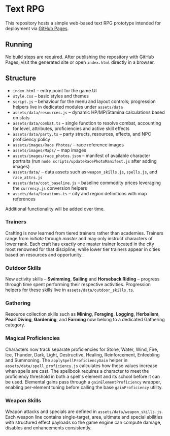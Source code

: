 # Text RPG

This repository hosts a simple web-based text RPG prototype intended for deployment via [GitHub Pages](https://pages.github.com/).

## Running

No build steps are required. After publishing the repository with GitHub Pages, visit the generated site or open `index.html` directly in a browser.

## Structure

- `index.html` – entry point for the game UI
- `style.css` – basic styles and themes
- `script.js` – behaviour for the menu and layout controls;
  progression helpers live in dedicated modules under `assets/data`
- `assets/data/resources.js` – dynamic HP/MP/Stamina calculations based on stats
- `assets/data/combat.ts` – single function to resolve combat, accounting for level, attributes, proficiencies and active skill effects
- `assets/data/party.ts` – party structs, resources, effects, and NPC proficiency policy
- `assets/images/Race Photos/` – race reference images
- `assets/images/Maps/` – map images
- `assets/images/race_photos.json` – manifest of available character portraits (run `node scripts/updateRacePhotoManifest.js` after adding images)
- `assets/data/` – data assets such as `weapon_skills.js`, `spells.js`, and `race_attrs.js`
- `assets/data/cost_baseline.js` – baseline commodity prices leveraging the `currency.js` conversion helpers
- `assets/data/locations.ts` – city and region definitions with map references

Additional functionality will be added over time.

### Trainers

Crafting is now learned from tiered trainers rather than academies. Trainers range from *initiate* through *master* and may only instruct characters of lower rank. Each craft has exactly one master trainer located in the city most renowned for that discipline, while lower tier trainers appear in cities based on resources and opportunity.

### Outdoor Skills

New activity skills – **Swimming**, **Sailing** and **Horseback Riding** – progress through time spent performing their respective activities. Progression helpers for these skills live in `assets/data/outdoor_skills.ts`.

### Gathering

Resource collection skills such as **Mining**, **Foraging**, **Logging**, **Herbalism**, **Pearl Diving**, **Gardening**, and **Farming** now belong to a dedicated Gathering category.

### Magical Proficiencies

Characters now track separate proficiencies for Stone, Water, Wind, Fire, Ice, Thunder, Dark, Light, Destructive, Healing, Reinforcement, Enfeebling and Summoning. The `applySpellProficiencyGain` helper in `assets/data/spell_proficiency.js` calculates how these values increase when spells are cast. The spellbook requires a character to meet the proficiency threshold in both a spell's element and its school before it can be used.
Elemental gains pass through a `gainElementProficiency` wrapper, enabling per-element tuning before calling the base `gainProficiency` utility.

### Weapon Skills

Weapon attacks and specials are defined in `assets/data/weapon_skills.js`. Each weapon line contains single-target, area, ultimate and special abilities with structured effect payloads so the game engine can compute damage, disables and enhancements consistently.
